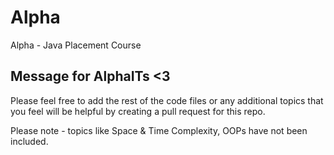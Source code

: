 # Alpha
Alpha - Java Placement Course


## Message for AlphaITs <3
Please feel free to add the rest of the code files or any additional topics that you feel will be helpful by creating a pull request for 
this repo.

Please note - topics like Space & Time Complexity, OOPs have not been included.
